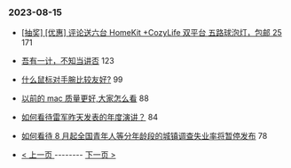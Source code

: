 ### 2023-08-15 
- [[抽奖] [优惠] 评论送六台 HomeKit +CozyLife 双平台 五路球泡灯，包邮 25](https://www.v2ex.com/t/965474) 171
- [吾有一计，不知当讲否](https://www.v2ex.com/t/965456) 123
- [什么鼠标对手腕比较友好?](https://www.v2ex.com/t/965247) 99
- [以前的 mac 质量更好,大家怎么看](https://www.v2ex.com/t/965348) 88
- [如何看待雷军昨天发表的年度演讲？](https://www.v2ex.com/t/965339) 84
- [如何看待 8 月起全国青年人等分年龄段的城镇调查失业率将暂停发布](https://www.v2ex.com/t/965379) 78 

- [ < 上一页 ](https://github.com/able8/v2ex-hot-record/blob/master/2023-08-14.md) -------- [ 下一页 > ](https://github.com/able8/v2ex-hot-record/blob/master/2023-08-16.md)
